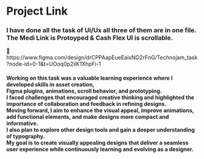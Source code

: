 <div><h1> Project Link </h1></div>
<h3>I have done all the task of Ui/Ux all three of them are in one file.<br> 
The Medi Link is Protoyped & Cash Flex UI is scrollable.</h3>
<div><p>🔗 https://www.figma.com/design/drCPPAapEueEaixNO2rFnG/Technojam_task?node-id=0-1&t=UOoq0p2ilK1XhpFi-1</p>
<div>

<div><h4><p>
Working on this task was a valuable learning experience where I developed skills in asset creation,<br>
Figma plugins, animations, scroll behavior, and prototyping.<br>
I faced challenges that encouraged creative thinking and highlighted the importance of collaboration and feedback in refining designs.<br>
Moving forward, I aim to enhance the visual appeal, improve animations, add functional elements, and make designs more compact and informative.<br>
I also plan to explore other design tools and gain a deeper understanding of typography.<br>
My goal is to create visually appealing designs that deliver a seamless user experience while continuously learning and evolving as a designer.
</p></h4></div>
